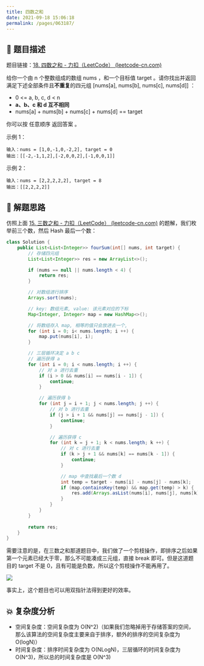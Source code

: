 ```yaml
---
title: 四数之和
date: 2021-09-18 15:06:18
permalink: /pages/063187/
---
```


## 📃 题目描述

题目链接：[18. 四数之和 - 力扣（LeetCode） (leetcode-cn.com)](https://leetcode-cn.com/problems/4sum/)

给你一个由 n 个整数组成的数组 nums ，和一个目标值 target 。请你找出并返回满足下述全部条件且**不重复**的四元组 [nums[a], nums[b], nums[c], nums[d]] ：

- 0 <= a, b, c, d < n
- **a、b、c 和 d 互不相同**
- nums[a] + nums[b] + nums[c] + nums[d] == target

你可以按 任意顺序 返回答案 。

示例 1：

```
输入：nums = [1,0,-1,0,-2,2], target = 0
输出：[[-2,-1,1,2],[-2,0,0,2],[-1,0,0,1]]
```

示例 2：

```
输入：nums = [2,2,2,2,2], target = 8
输出：[[2,2,2,2]]
```

## 🔔 解题思路

仿照上面 [15. 三数之和 - 力扣（LeetCode） (leetcode-cn.com)](https://leetcode-cn.com/problems/3sum/) 的题解，我们枚举前三个数，然后 Hash 最后一个数：


```java
class Solution {
    public List<List<Integer>> fourSum(int[] nums, int target) {
        // 存储四元组
        List<List<Integer>> res = new ArrayList<>();

        if (nums == null || nums.length < 4) {
            return res;
        }

        // 对数组进行排序
        Arrays.sort(nums);

        // key: 数组元素, value: 该元素对应的下标
        Map<Integer, Integer> map = new HashMap<>();

        // 将数组存入 map, 相等的值只会放进去一个,
        for (int i = 0; i< nums.length; i ++) {
            map.put(nums[i], i);
        }

        // 三层循环决定 a b c
        // 遍历获得 a
        for (int i = 0; i < nums.length; i ++) {
            // 对 a 进行去重
            if (i > 0 && nums[i] == nums[i - 1]) {
                continue;
            }

            // 遍历获得 b
            for (int j = i + 1; j < nums.length; j ++) {
                // 对 b 进行去重
                if (j > i + 1 && nums[j] == nums[j - 1]) {
                    continue;
                }

                // 遍历获得 c
                for (int k = j + 1; k < nums.length; k ++) {
                    // 对 c 进行去重
                    if (k > j + 1 && nums[k] == nums[k - 1]) {
                        continue;
                    }

                    // map 中查找最后一个数 d
                    int temp = target - nums[i] - nums[j] - nums[k];
                    if (map.containsKey(temp) && map.get(temp) > k) {
                        res.add(Arrays.asList(nums[i], nums[j], nums[k], temp));
                    }
                }
            }
        }
        
        return res;
    }
}
```

需要注意的是，在三数之和那道题目中，我们做了一个剪枝操作，即排序之后如果第一个元素已经大于零，那么不可能凑成三元组，直接 break 即可。但是这道题目的 target 不是 0，且有可能是负数，所以这个剪枝操作不能再用了。

![](https://cs-wiki.oss-cn-shanghai.aliyuncs.com/img/20210918160554.png)

事实上，这个题目也可以用双指针法得到更好的效率。

## 💥 复杂度分析

- 空间复杂度：空间复杂度为 O(N^2)（如果我们忽略掉用于存储答案的空间，那么该算法的空间复杂度主要来自于排序，额外的排序的空间复杂度为 O(logN)）
- 时间复杂度：排序时间复杂度为 O(NLogN)，三层循环的时间复杂度为 O(N^3)，所以总的时间复杂度是 O(N^3)